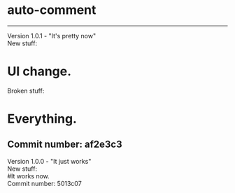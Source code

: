 # auto-comment
-----------------------------------------------------------------------------------------------------  
Version 1.0.1 - "It's pretty now"  
New stuff:  
# UI change.  
Broken stuff:  
# Everything.  
Commit number: af2e3c3  
-----------------------------------------------------------------------------------------------------  
Version 1.0.0 - "It just works"  
New stuff:  
#It works now.  
Commit number: 5013c07  
